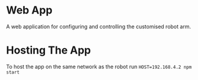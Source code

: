 # Web App
A web application for configuring and controlling the customised robot arm.

# Hosting The App
To host the app on the same network as the robot run `HOST=192.168.4.2 npm start`
